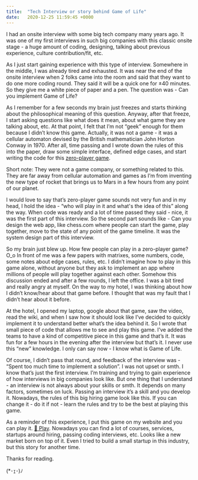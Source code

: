 ```yaml
---
title:  "Tech Interview or story behind Game of Life"
date:   2020-12-25 11:59:45 +0000
---
```

I had an onsite interview with some big tech company many years ago. It was one of my first interviews in such big companies with this classic onsite stage - a huge amount of coding, designing, talking about previous experience, culture contribution/fit, etc.

As I just start gaining experience with this type of interview. Somewhere in the middle, I was already tired and exhausted. It was near the end of the onsite interview when 2 folks came into the room and said that they want to do one more coding round. They said it will be a quick one for ±40 minutes. So they give me a white piece of paper and a pen. The question was - Can you implement Game of Life?

As I remember for a few seconds my brain just freezes and starts thinking about the philosophical meaning of this question. Anyway, after that freeze, I start asking questions like what does it mean, about what game they are talking about, etc. At that point, I felt that I’m not “geek” enough for them because I didn’t know this game. Actually, it was not a game - it was a cellular automaton devised by the British mathematician John Horton Conway in 1970. After all, time passing and I wrote down the rules of this into the paper, draw some simple interface, defined edge cases, and start writing the code for this [zero-player game](https://en.wikipedia.org/wiki/Zero-player_game).

Short note: They were not a game company, or something related to this. They are far away from cellular automation and games as I’m from inventing the new type of rocket that brings us to Mars in a few hours from any point of our planet.

I would love to say that’s zero-player game sounds not very fun and in my head, I hold the idea - “who will play in it and what's the idea of this” along the way. When code was ready and a lot of time passed they said - nice, it was the first part of this interview. So the second part sounds like - Can you design the web app, like chess.com where people can start the game, play together, move to the state of any point of the game timeline. It was the system design part of this interview.

So my brain just blew up. How few people can play in a zero-player game? O_o In front of me was a few papers with matrixes, some numbers, code, some notes about edge cases, rules, etc. I didn’t imagine how to play in this game alone, without anyone but they ask to implement an app where millions of people will play together against each other.
Somehow this discussion ended and after a few rounds, I left the office. I was a bit tired and really angry at myself. On the way to my hotel, I was thinking about how I didn’t know/hear about that game before. I thought that was my fault that I didn’t hear about it before.

At the hotel, I opened my laptop, google about that game, saw the video, read the wiki, and when I saw how it should look like I’ve decided to quickly implement it to understand better what’s the idea behind it. So I wrote that small piece of code that allows me to see and play this game. I’ve added the teams to have a kind of competitive piece in this game and that’s it. It was fun for a few hours in the evening after the interview but that’s it. I never use this “new” knowledge. I only can say now - I know what is Game of Life.

Of course, I didn’t pass that round, and feedback of the interview was - “Spent too much time to implement a solution”. I was not upset or smth. I know that’s just the first interview. I’m training and trying to gain experience of how interviews in big companies look like. But one thing that I understand - an interview is not always about your skills or smth. It depends on many factors, sometimes on luck. Passing an interview it’s a skill and you develop it. Nowadays, the rules of this big hiring game look like this. If you can change it - do it if not - learn the rules and try to be the best at playing this game.

As a reminder of this experience, I put this game on my website and you can play it. <a href="/conways_game_of_life_teams" target="_blank">👾 Play</a>. Nowadays you can find a lot of courses, services, startups around hiring, passing coding interviews, etc. Looks like a new market born on top of it. Even I tried to build a small startup in this industry, but this story for another time.

Thanks for reading.


(*･ｪ･)ﾉ